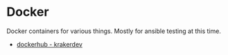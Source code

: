 # Docker

Docker containers for various things. Mostly for ansible testing at this time.

* [dockerhub - krakerdev](https://hub.docker.com/u/krakerdev)
